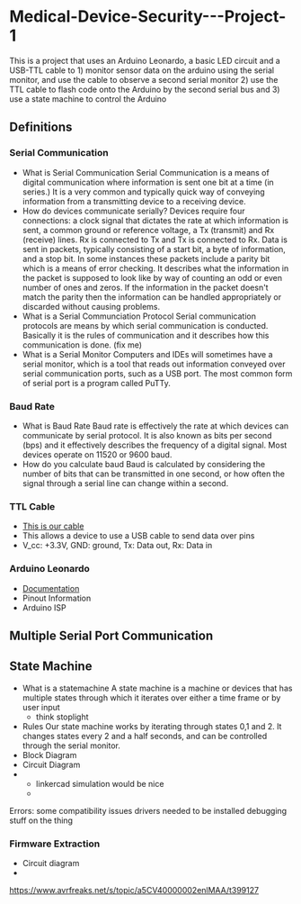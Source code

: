 # Medical-Device-Security---Project-1
This is a project that uses an Arduino Leonardo, a basic LED circuit and a USB-TTL cable to 1) monitor sensor data on the arduino using the serial monitor, and use the cable to observe a second serial monitor 2) use the TTL cable to flash code onto the Arduino by the second serial bus and 3) use a state machine to control the Arduino


## Definitions
### Serial Communication
*   What is Serial Communication
Serial Communication is a means of digital communication where information is sent one bit at a time (in series.) It is a very common and typically quick way of conveying information from a transmitting device to a receiving device.
*   How do devices communicate serially?
Devices require four connections: a clock signal that dictates the rate at which information is sent, a common ground or reference voltage, a Tx (transmit) and Rx (receive) lines.  Rx is connected to Tx and Tx is connected to Rx.  Data is sent in packets, typically consisting of a start bit, a byte of information, and a stop bit.  In some instances these packets include a parity bit which is a means of error checking. It describes what the information in the packet is supposed to look like by way of counting an odd or even number of ones and zeros. If the information in the packet doesn't match the parity then the information can be handled appropriately or discarded without causing problems.
*   What is a Serial Communciation Protocol
Serial communication protocols are means by which serial communication is conducted.  Basically it is the rules of communication and  it describes how this communication is done. (fix me)
*   What is a Serial Monitor
Computers and IDEs will sometimes have a serial monitor, which is a tool that reads out information conveyed over serial communication ports, such as a USB port.  The most common form of serial port is a program called PuTTy.
### Baud Rate
*   What is Baud Rate
Baud rate is effectively the rate at which devices can communicate by serial protocol.  It is also known as bits per second (bps) and it effectively describes the frequency of a digital signal.  Most devices operate on 11520 or 9600 baud.
*   How do you calculate baud
Baud is calculated by considering the number of bits that can be transmitted in one second, or how often the signal through a serial line can change within a second.
### TTL Cable
*   [This is our cable](https://www.adafruit.com/product/954)
*   This allows a device to use a USB cable to send data over pins
*   V_cc: +3.3V, GND: ground, Tx: Data out, Rx: Data in
### Arduino Leonardo
*   [Documentation](https://docs.arduino.cc/hardware/leonardo/)
*   Pinout Information
*   Arduino ISP 
## Multiple Serial Port Communication
## State Machine
*   What is a statemachine
A state machine is a machine or devices that has multiple states through which it iterates over either a time frame or by user input
    * think stoplight  
*   Rules
Our state machine works by iterating through states 0,1 and 2. It changes states every 2 and a half seconds, and can be controlled through the serial monitor.
*   Block Diagram
*   Circuit Diagram
* *  linkercad simulation would be nice
  *  

Errors:
some compatibility issues
drivers needed to be installed
debugging stuff on the thing


### Firmware Extraction
*   Circuit diagram
*   
https://www.avrfreaks.net/s/topic/a5CV40000002enlMAA/t399127
